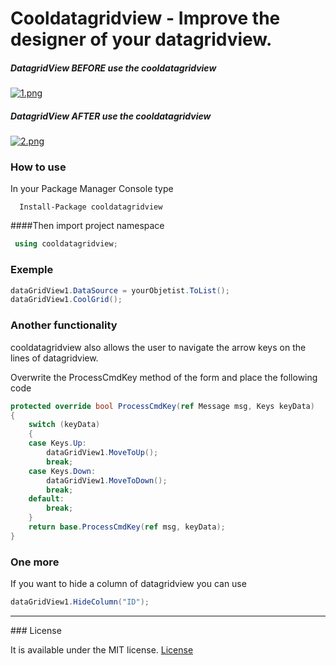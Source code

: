 # Cooldatagridview - Improve the designer of your datagridview.
##### DatagridView BEFORE use the cooldatagridview

[![1.png](https://s15.postimg.org/irxdzqtln/image.png)](https://postimg.org/image/amfc1l5cn/)

##### DatagridView AFTER use the cooldatagridview

[![2.png](https://s15.postimg.org/5z99zthzv/image.png)](https://postimg.org/image/ufrfuaiqf/)

### How to use
 In your Package Manager Console type 
```
  Install-Package cooldatagridview
```
####Then import project namespace
```C#
 using cooldatagridview;
```
### Exemple
```C#
dataGridView1.DataSource = yourObjetist.ToList();
dataGridView1.CoolGrid();
```

### Another functionality
cooldatagridview also allows the user to navigate the arrow keys on the lines of datagridview.

Overwrite the ProcessCmdKey method of the form and place the following code
```C#
protected override bool ProcessCmdKey(ref Message msg, Keys keyData)
{
    switch (keyData)
    {
	case Keys.Up:
	    dataGridView1.MoveToUp();
	    break;
	case Keys.Down:
	    dataGridView1.MoveToDown();
	    break;
	default:
	    break;
    }
    return base.ProcessCmdKey(ref msg, keyData);
}
```

### One more
If you want to hide a column of datagridview you can use
```C#
dataGridView1.HideColumn("ID");
```
<hr>
### License

It is available under the MIT license.
[License](https://opensource.org/licenses/mit-license.php)


